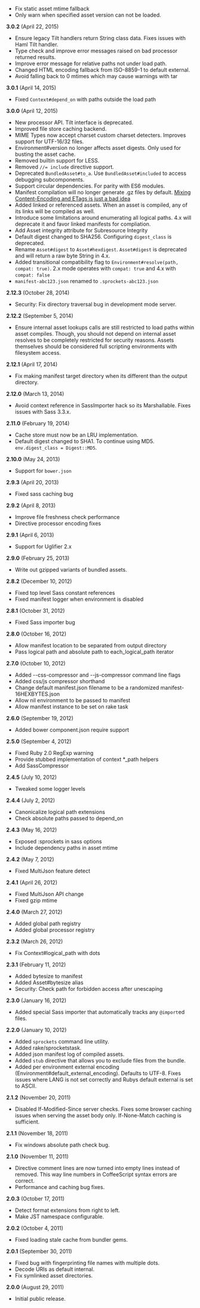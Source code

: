 * Fix static asset mtime fallback
* Only warn when specified asset version can not be loaded.

**3.0.2** (April 22, 2015)

* Ensure legacy Tilt handlers return String class data. Fixes issues with Haml
  Tilt handler.
* Type check and improve error messages raised on bad processor returned results.
* Improve error message for relative paths not under load path.
* Changed HTML encoding fallback from ISO-8859-1 to default external.
* Avoid falling back to 0 mtimes which may cause warnings with tar

**3.0.1** (April 14, 2015)

* Fixed `Context#depend_on` with paths outside the load path

**3.0.0** (April 12, 2015)

* New processor API. Tilt interface is deprecated.
* Improved file store caching backend.
* MIME Types now accept charset custom charset detecters. Improves support for UTF-16/32 files.
* Environment#version no longer affects asset digests. Only used for busting the asset cache.
* Removed builtin support for LESS.
* Removed `//= include` directive support.
* Deprecated `BundledAsset#to_a`. Use `BundledAsset#included` to access debugging subcomponents.
* Support circular dependencies. For parity with ES6 modules.
* Manifest compilation will no longer generate .gz files by default. [Mixing
  Content-Encoding and ETags is just a bad
  idea](https://issues.apache.org/bugzilla/show_bug.cgi?id=39727)
* Added linked or referenced assets. When an asset is compiled, any of its links will be compiled as well.
* Introduce some limitations around enumerating all logical paths. 4.x will deprecate it and favor linked manifests for compliation.
* Add Asset integrity attribute for Subresource Integrity
* Default digest changed to SHA256. Configuring `digest_class` is deprecated.
* Rename `Asset#digest` to `Asset#hexdigest`. `Asset#digest` is deprecated and will
  return a raw byte String in 4.x.
* Added transitional compatibility flag to `Environment#resolve(path, compat: true)`. 2.x mode operates with `compat: true` and 4.x with `compat: false`
* `manifest-abc123.json` renamed to `.sprockets-abc123.json`

**2.12.3** (October 28, 2014)

* Security: Fix directory traversal bug in development mode server.

**2.12.2** (September 5, 2014)

* Ensure internal asset lookups calls are still restricted to load paths within
  asset compiles. Though, you should not depend on internal asset resolves to be
  completely restricted for security reasons. Assets themselves should be
  considered full scripting environments with filesystem access.

**2.12.1** (April 17, 2014)

* Fix making manifest target directory when its different than the output directory.

**2.12.0** (March 13, 2014)

* Avoid context reference in SassImporter hack so its Marshallable. Fixes
 issues with Sass 3.3.x.

**2.11.0** (February 19, 2014)

* Cache store must now be an LRU implementation.
* Default digest changed to SHA1. To continue using MD5.
  `env.digest_class = Digest::MD5`.

**2.10.0** (May 24, 2013)

* Support for `bower.json`

**2.9.3** (April 20, 2013)

* Fixed sass caching bug

**2.9.2** (April 8, 2013)

* Improve file freshness check performance
* Directive processor encoding fixes

**2.9.1** (April 6, 2013)

* Support for Uglifier 2.x

**2.9.0** (February 25, 2013)

* Write out gzipped variants of bundled assets.

**2.8.2** (December 10, 2012)

* Fixed top level Sass constant references
* Fixed manifest logger when environment is disabled

**2.8.1** (October 31, 2012)

* Fixed Sass importer bug

**2.8.0** (October 16, 2012)

* Allow manifest location to be separated from output directory
* Pass logical path and absolute path to each_logical_path iterator

**2.7.0** (October 10, 2012)

* Added --css-compressor and --js-compressor command line flags
* Added css/js compressor shorthand
* Change default manifest.json filename to be a randomized manifest-16HEXBYTES.json
* Allow nil environment to be passed to manifest
* Allow manifest instance to be set on rake task

**2.6.0** (September 19, 2012)

* Added bower component.json require support

**2.5.0** (September 4, 2012)

* Fixed Ruby 2.0 RegExp warning
* Provide stubbed implementation of context *_path helpers
* Add SassCompressor

**2.4.5** (July 10, 2012)

* Tweaked some logger levels

**2.4.4** (July 2, 2012)

* Canonicalize logical path extensions
* Check absolute paths passed to depend_on

**2.4.3** (May 16, 2012)

* Exposed :sprockets in sass options
* Include dependency paths in asset mtime

**2.4.2** (May 7, 2012)

* Fixed MultiJson feature detect

**2.4.1** (April 26, 2012)

* Fixed MultiJson API change
* Fixed gzip mtime

**2.4.0** (March 27, 2012)

* Added global path registry
* Added global processor registry

**2.3.2** (March 26, 2012)

* Fix Context#logical_path with dots

**2.3.1** (February 11, 2012)

* Added bytesize to manifest
* Added Asset#bytesize alias
* Security: Check path for forbidden access after unescaping

**2.3.0** (January 16, 2012)

* Added special Sass importer that automatically tracks any `@import`ed files.

**2.2.0** (January 10, 2012)

* Added `sprockets` command line utility.
* Added rake/sprocketstask.
* Added json manifest log of compiled assets.
* Added `stub` directive that allows you to exclude files from the bundle.
* Added per environment external encoding (Environment#default_external_encoding). Defaults to UTF-8. Fixes issues where LANG is not set correctly and Rubys default external is set to ASCII.

**2.1.2** (November 20, 2011)

* Disabled If-Modified-Since server checks. Fixes some browser caching issues when serving the asset body only. If-None-Match caching is sufficient.

**2.1.1** (November 18, 2011)

* Fix windows absolute path check bug.

**2.1.0** (November 11, 2011)

* Directive comment lines are now turned into empty lines instead of removed. This way line numbers in
  CoffeeScript syntax errors are correct.
* Performance and caching bug fixes.

**2.0.3** (October 17, 2011)

* Detect format extensions from right to left.
* Make JST namespace configurable.

**2.0.2** (October 4, 2011)

* Fixed loading stale cache from bundler gems.

**2.0.1** (September 30, 2011)

* Fixed bug with fingerprinting file names with multiple dots.
* Decode URIs as default internal.
* Fix symlinked asset directories.

**2.0.0** (August 29, 2011)

* Initial public release.
